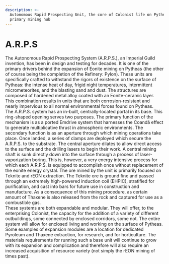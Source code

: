 ```yaml
---
description: >-
  Autonomous Rapid Prospecting Unit, the core of Colonist life on Pytheas,
  primary mining hub
---
```


# A.R.P.S

The Autonomous Rapid Prospecting System (A.R.P.S.), an Imperial Guild invention, has been in design and testing for decades. It is one of the primary drivers behind the expansion of Eonite mining on Pytheas (the other of course being the completion of the Refinery: Pylon). These units are specifically crafted to withstand the rigors of existence on the surface of Pytheas: the intense heat of day, frigid night temperatures, intermittent micrometeorites, and the blasting sand and dust. The structures are composed of hardened metal alloy coated with an Eonite-ceramic layer. This combination results in units that are both corrosion-resistant and nearly impervious to all normal environmental forces found on Pytheas.\
The A.R.P.S. system has an in-built, centrally-located portal in its base. This ring-shaped opening serves two purposes. The primary function of the mechanism is as a ported Emdrive system that harnesses the Coandă effect to generate multiplicative thrust in atmospheric environments. The secondary function is as an aperture through which mining operations take place. Once landed, a series of clamps are deployed which secure the A.R.P.S. to the substrate. The central aperture dilates to allow direct access to the surface and the drilling lasers to begin their work. A central mining shaft is sunk directly down into the surface through a process of laser-vaporization boring. This is, however, a very energy intensive process for which each A.R.P.S. is equipped to accomplish once without replacement of the eonite energy crystal. The ore mined by the unit is primarily focused on Teknite and rEON extraction. The Teknite ore is ground fine and passed through an extremely high-powered induction coil (EHPIC), stratified for purification, and cast into bars for future use in construction and manufacture. As a consequence of this mining procedure, as certain amount of Thaxene is also released from the rock and captured for use as a combustible gas.\
These systems are both expandable and modular. They will offer, to the enterprising Colonist, the capacity for the addition of a variety of different outbuildings, some connected by enclosed corridors, some not. The entire system will allow for enclosed living and working on the surface of Pytheas. Some examples of expansion modules are a location for dedicated Pyroleum and Thaxene extraction, for research, and for horticulture. The materials requirements for running such a base unit will continue to grow with its expansion and complication and therefore will also require an increased acquisition of resource variety (not simply the rEON mining of times past).
